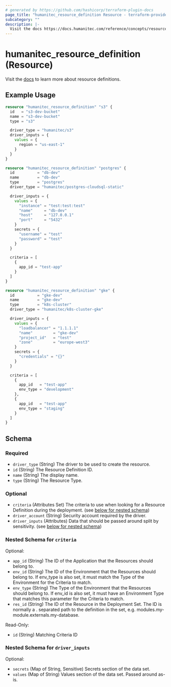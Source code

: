 ```yaml
---
# generated by https://github.com/hashicorp/terraform-plugin-docs
page_title: "humanitec_resource_definition Resource - terraform-provider-humanitec"
subcategory: ""
description: |-
  Visit the docs https://docs.humanitec.com/reference/concepts/resources/definitions to learn more about resource definitions.
---
```


# humanitec_resource_definition (Resource)

Visit the [docs](https://docs.humanitec.com/reference/concepts/resources/definitions) to learn more about resource definitions.

## Example Usage

```terraform
resource "humanitec_resource_definition" "s3" {
  id   = "s3-dev-bucket"
  name = "s3-dev-bucket"
  type = "s3"

  driver_type = "humanitec/s3"
  driver_inputs = {
    values = {
      region = "us-east-1"
    }
  }
}

resource "humanitec_resource_definition" "postgres" {
  id          = "db-dev"
  name        = "db-dev"
  type        = "postgres"
  driver_type = "humanitec/postgres-cloudsql-static"

  driver_inputs = {
    values = {
      "instance" = "test:test:test"
      "name"     = "db-dev"
      "host"     = "127.0.0.1"
      "port"     = "5432"
    }
    secrets = {
      "username" = "test"
      "password" = "test"
    }
  }

  criteria = [
    {
      app_id = "test-app"
    }
  ]
}

resource "humanitec_resource_definition" "gke" {
  id          = "gke-dev"
  name        = "gke-dev"
  type        = "k8s-cluster"
  driver_type = "humanitec/k8s-cluster-gke"

  driver_inputs = {
    values = {
      "loadbalancer" = "1.1.1.1"
      "name"         = "gke-dev"
      "project_id"   = "test"
      "zone"         = "europe-west3"
    }
    secrets = {
      "credentials" = "{}"
    }
  }

  criteria = [
    {
      app_id   = "test-app"
      env_type = "development"
    },
    {
      app_id   = "test-app"
      env_type = "staging"
    }
  ]
}
```

<!-- schema generated by tfplugindocs -->
## Schema

### Required

- `driver_type` (String) The driver to be used to create the resource.
- `id` (String) The Resource Definition ID.
- `name` (String) The display name.
- `type` (String) The Resource Type.

### Optional

- `criteria` (Attributes Set) The criteria to use when looking for a Resource Definition during the deployment. (see [below for nested schema](#nestedatt--criteria))
- `driver_account` (String) Security account required by the driver.
- `driver_inputs` (Attributes) Data that should be passed around split by sensitivity. (see [below for nested schema](#nestedatt--driver_inputs))

<a id="nestedatt--criteria"></a>
### Nested Schema for `criteria`

Optional:

- `app_id` (String) The ID of the Application that the Resources should belong to.
- `env_id` (String) The ID of the Environment that the Resources should belong to. If env_type is also set, it must match the Type of the Environment for the Criteria to match.
- `env_type` (String) The Type of the Environment that the Resources should belong to. If env_id is also set, it must have an Environment Type that matches this parameter for the Criteria to match.
- `res_id` (String) The ID of the Resource in the Deployment Set. The ID is normally a . separated path to the definition in the set, e.g. modules.my-module.externals.my-database.

Read-Only:

- `id` (String) Matching Criteria ID


<a id="nestedatt--driver_inputs"></a>
### Nested Schema for `driver_inputs`

Optional:

- `secrets` (Map of String, Sensitive) Secrets section of the data set.
- `values` (Map of String) Values section of the data set. Passed around as-is.


